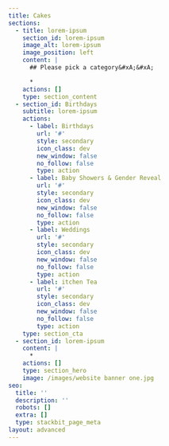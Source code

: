 ```yaml
---
title: Cakes
sections:
  - title: lorem-ipsum
    section_id: lorem-ipsum
    image_alt: lorem-ipsum
    image_position: left
    content: |
      ## Please pick a category&#xA;&#xA;

      *
    actions: []
    type: section_content
  - section_id: Birthdays
    subtitle: lorem-ipsum
    actions:
      - label: Birthdays
        url: '#'
        style: secondary
        icon_class: dev
        new_window: false
        no_follow: false
        type: action
      - label: Baby Showers & Gender Reveal
        url: '#'
        style: secondary
        icon_class: dev
        new_window: false
        no_follow: false
        type: action
      - label: Weddings
        url: '#'
        style: secondary
        icon_class: dev
        new_window: false
        no_follow: false
        type: action
      - label: itchen Tea
        url: '#'
        style: secondary
        icon_class: dev
        new_window: false
        no_follow: false
        type: action
    type: section_cta
  - section_id: lorem-ipsum
    content: |
      *
    actions: []
    type: section_hero
    image: /images/website banner one.jpg
seo:
  title: ''
  description: ''
  robots: []
  extra: []
  type: stackbit_page_meta
layout: advanced
---
```

